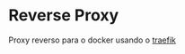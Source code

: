 Reverse Proxy
==========================================

Proxy reverso para o docker usando o [traefik](https://docs.traefik.io)